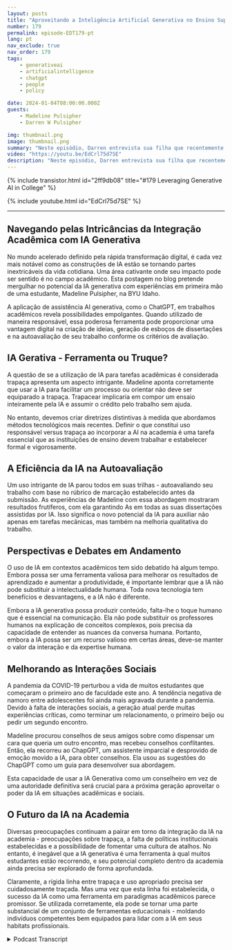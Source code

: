 ```yaml
---
layout: posts
title: "Aproveitando a Inteligência Artificial Generativa no Ensino Superior"
number: 179
permalink: episode-EDT179-pt
lang: pt
nav_exclude: true
nav_order: 179
tags:
    - generativeai
    - artificialintelligence
    - chatgpt
    - people
    - policy

date: 2024-01-04T08:00:00.000Z
guests:
    - Madeline Pulsipher
    - Darren W Pulsipher

img: thumbnail.png
image: thumbnail.png
summary: "Neste episódio, Darren entrevista sua filha que recentemente concluiu seu primeiro semestre na faculdade sobre sua experiência ao usar a tecnologia de IA generativa em seus estudos acadêmicos. Ela descreve os desafios e sucessos associados à utilização dessa ferramenta transformadora."
video: "https://youtu.be/EdCrl75d7SE"
description: "Neste episódio, Darren entrevista sua filha que recentemente concluiu seu primeiro semestre na faculdade sobre sua experiência ao usar a tecnologia de IA generativa em seus estudos acadêmicos. Ela descreve os desafios e sucessos associados à utilização dessa ferramenta transformadora."
---
```


<div>
{% include transistor.html id="2ff9db08" title="#179 Leveraging Generative AI in College" %}

{% include youtube.html id="EdCrl75d7SE" %}
</div>

---

## Navegando pelas Intricâncias da Integração Acadêmica com IA Generativa

No mundo acelerado definido pela rápida transformação digital, é cada vez mais notável como as construções de IA estão se tornando partes inextricáveis da vida cotidiana. Uma área cativante onde seu impacto pode ser sentido é no campo acadêmico. Esta postagem no blog pretende mergulhar no potencial da IA generativa com experiências em primeira mão de uma estudante, Madeline Pulsipher, na BYU Idaho.

A aplicação de assistência AI generativa, como o ChatGPT, em trabalhos acadêmicos revela possibilidades empolgantes. Quando utilizado de maneira responsável, essa poderosa ferramenta pode proporcionar uma vantagem digital na criação de ideias, geração de esboços de dissertações e na autoavaliação de seu trabalho conforme os critérios de avaliação.

## IA Gerativa - Ferramenta ou Truque?

A questão de se a utilização de IA para tarefas acadêmicas é considerada trapaça apresenta um aspecto intrigante. Madeline aponta corretamente que usar a IA para facilitar um processo ou orientar não deve ser equiparado a trapaça. Trapacear implicaria em compor um ensaio inteiramente pela IA e assumir o crédito pelo trabalho sem ajuda.

No entanto, devemos criar diretrizes distintivas à medida que abordamos métodos tecnológicos mais recentes. Definir o que constitui uso responsável versus trapaça ao incorporar a AI na academia é uma tarefa essencial que as instituições de ensino devem trabalhar e estabelecer formal e vigorosamente.

## A Eficiência da IA na Autoavaliação

Um uso intrigante de IA parou todos em suas trilhas - autoavaliando seu trabalho com base no rúbrico de marcação estabelecido antes da submissão. As experiências de Madeline com essa abordagem mostraram resultados frutíferos, com ela garantindo As em todas as suas dissertações assistidas por IA. Isso significa o novo potencial da IA para auxiliar não apenas em tarefas mecânicas, mas também na melhoria qualitativa do trabalho.

## Perspectivas e Debates em Andamento

O uso de IA em contextos acadêmicos tem sido debatido há algum tempo. Embora possa ser uma ferramenta valiosa para melhorar os resultados de aprendizado e aumentar a produtividade, é importante lembrar que a IA não pode substituir a intelectualidade humana. Toda nova tecnologia tem benefícios e desvantagens, e a IA não é diferente.

Embora a IA generativa possa produzir conteúdo, falta-lhe o toque humano que é essencial na comunicação. Ela não pode substituir os professores humanos na explicação de conceitos complexos, pois precisa da capacidade de entender as nuances da conversa humana. Portanto, embora a IA possa ser um recurso valioso em certas áreas, deve-se manter o valor da interação e da expertise humana.

## Melhorando as Interações Sociais

A pandemia da COVID-19 perturbou a vida de muitos estudantes que começaram o primeiro ano de faculdade este ano. A tendência negativa de namoro entre adolescentes foi ainda mais agravada durante a pandemia. Devido à falta de interações sociais, a geração atual perde muitas experiências críticas, como terminar um relacionamento, o primeiro beijo ou pedir um segundo encontro.

Madeline procurou conselhos de seus amigos sobre como dispensar um cara que queria um outro encontro, mas recebeu conselhos conflitantes. Então, ela recorreu ao ChapGPT, um assistente imparcial e desprovido de emoção movido a IA, para obter conselhos. Ela usou as sugestões do ChapGPT como um guia para desenvolver sua abordagem.

Esta capacidade de usar a IA Generativa como um conselheiro em vez de uma autoridade definitiva será crucial para a próxima geração aproveitar o poder da IA em situações acadêmicas e sociais.

## O Futuro da IA na Academia

Diversas preocupações continuam a pairar em torno da integração da IA na academia - preocupações sobre trapaça, a falta de políticas institucionais estabelecidas e a possibilidade de fomentar uma cultura de atalhos. No entanto, é inegável que a IA generativa é uma ferramenta à qual muitos estudantes estão recorrendo, e seu potencial completo dentro da academia ainda precisa ser explorado de forma aprofundada.

Claramente, a rígida linha entre trapaça e uso apropriado precisa ser cuidadosamente traçada. Mas uma vez que esta linha foi estabelecida, o sucesso da IA como uma ferramenta em paradigmas acadêmicos parece promissor. Se utilizada corretamente, ela pode se tornar uma parte substancial de um conjunto de ferramentas educacionais - moldando indivíduos competentes bem equipados para lidar com a IA em seus habitats profissionais.



<details>
<summary> Podcast Transcript </summary>

<p></p>

</details>
